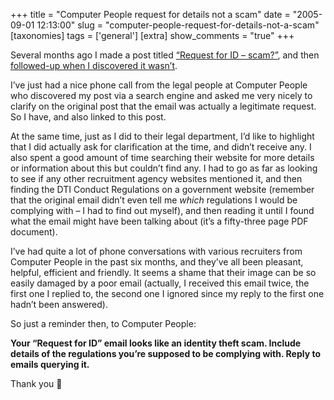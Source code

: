 +++
title = "Computer People request for details not a scam"
date = "2005-09-01 12:13:00"
slug = "computer-people-request-for-details-not-a-scam"
[taxonomies]
tags = ['general']
[extra]
show_comments = "true"
+++

Several months ago I made a post titled [“Request for ID – scam?”](http://philwilson.org/blog/2005/05/request-for-id-scam.html), and then [followed-up when I discovered it wasn’t](http://philwilson.org/blog/2005/06/proof-of-id-for-recruitment-agencies.html).

I’ve just had a nice phone call from the legal people at Computer People who discovered my post via a search engine and asked me very nicely to clarify on the original post that the email was actually a legitimate request. So I have, and also linked to this post.

At the same time, just as I did to their legal department, I’d like to highlight that I did actually ask for clarification at the time, and didn’t receive any. I also spent a good amount of time searching their website for more details or information about this but couldn’t find any. I had to go as far as looking to see if any other recruitment agency websites mentioned it, and then finding the DTI Conduct Regulations on a government website (remember that the original email didn’t even tell me *which* regulations I would be complying with – I had to find out myself), and then reading it until I found what the email might have been talking about (it’s a fifty-three page PDF document).

I’ve had quite a lot of phone conversations with various recruiters from Computer People in the past six months, and they’ve all been pleasant, helpful, efficient and friendly. It seems a shame that their image can be so easily damaged by a poor email (actually, I received this email twice, the first one I replied to, the second one I ignored since my reply to the first one hadn’t been answered).

So just a reminder then, to Computer People:

**Your “Request for ID” email looks like an identity theft scam. Include details of the regulations you’re supposed to be complying with. Reply to emails querying it.**

Thank you 🙂
